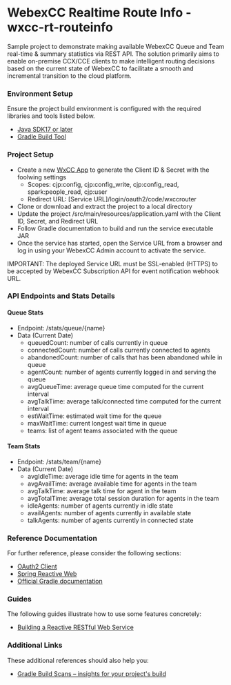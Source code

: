 # WebexCC Realtime Route Info - wxcc-rt-routeinfo
Sample project to demonstrate making available WebexCC Queue and Team real-time & summary statistics via REST API. The solution primarily aims to enable on-premise CCX/CCE clients to make intelligent routing decisions based on the current state of WebexCC to facilitate a smooth and incremental transition to the cloud platform.

### Environment Setup
Ensure the project build environment is configured with the required libraries and tools listed below.

* [Java SDK17 or later](https://www.oracle.com/java/technologies/javase/jdk17-archive-downloads.html)
* [Gradle Build Tool](https://gradle.org/releases/)

### Project Setup

* Create a new [WxCC App](https://developer.webex-cx.com/my-apps) to generate the Client ID & Secret with the foolwing settings
  * Scopes: cjp:config, cjp:config_write, cjp:config_read, spark:people_read, cjp:user
  * Redirect URL: [Service URL]/login/oauth2/code/wxccrouter
* Clone or download and extract the project to a local directory
* Update the project /src/main/resources/application.yaml with the Client ID, Secret, and Redirect URL
* Follow Gradle documentation to build and run the service executable JAR
* Once the service has started, open the Service URL from a browser and log in using your WebexCC Admin account to activate the service.

IMPORTANT: The deployed Service URL must be SSL-enabled (HTTPS) to be accepted by WebexCC Subscription API for event notification webhook URL.

### API Endpoints and Stats Details
#### Queue Stats 
* Endpoint: /stats/queue/{name}
* Data (Current Date)
  * queuedCount: number of calls currently in queue
  * connectedCount: number of calls currently connected to agents
  * abandonedCount: number of calls that has been abandoned while in queue
  * agentCount: number of agents currently logged in and serving the queue
  * avgQueueTime: average queue time computed for the current interval
  * avgTalkTime: average talk/connected time computed for the current interval
  * estWaitTime: estimated wait time for the queue
  * maxWaitTime: current longest wait time in queue
  * teams: list of agent teams associated with the queue
  
#### Team Stats
* Endpoint: /stats/team/{name}
* Data (Current Date)
  * avgIdleTime: average idle time for agents in the team
  * avgAvailTime: average available time for agents in the team
  * avgTalkTime: average talk time for agent in the team
  * avgTotalTime: average total session duration for agents in the team
  * idleAgents: number of agents currently in idle state
  * availAgents: number of agents currently in available state
  * talkAgents: number of agents currently in connected state 


### Reference Documentation
For further reference, please consider the following sections:

* [OAuth2 Client](https://docs.spring.io/spring-boot/docs/3.3.4/reference/htmlsingle/index.html#web.security.oauth2.client)
* [Spring Reactive Web](https://docs.spring.io/spring-boot/docs/3.3.4/reference/htmlsingle/index.html#web.reactive)
* [Official Gradle documentation](https://docs.gradle.org)

### Guides
The following guides illustrate how to use some features concretely:

* [Building a Reactive RESTful Web Service](https://spring.io/guides/gs/reactive-rest-service/)

### Additional Links
These additional references should also help you:

* [Gradle Build Scans – insights for your project's build](https://scans.gradle.com#gradle)

